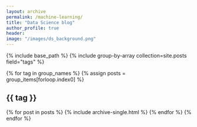 ```yaml
---
layout: archive
permalink: /machine-learning/
title: "Data Science blog"
author_profile: true
header:
image: "/images/ds_background.png"
---
```


{% include base_path %}
{% include group-by-array collection=site.posts field="tags" %}

{% for tag in group_names %}
  {% assign posts = group_items[forloop.index0] %}
  <h2 id="{{ tag | slugify }}" class="archive_subtitle">{{ tag }}</h2>
  {% for post in posts %}
    {% include archive-single.html %}
  {% endfor %}
{% endfor %}
